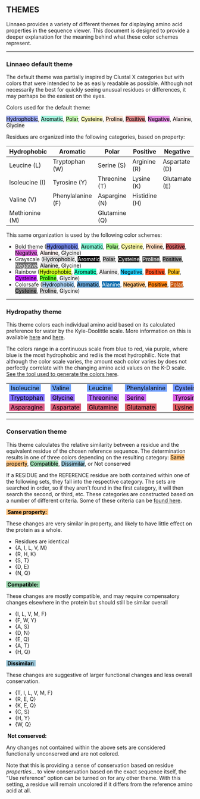 ## THEMES

Linnaeo provides a variety of different themes for displaying amino acid properties in the sequence viewer.
This document is designed to provide a deeper explanation for the meaning behind what these color schemes represent.

---
### Linnaeo default theme

The default theme was partially inspired by Clustal X categories but with colors that were intended to be as easily readable as possible. Although not necessarily the best for quickly seeing unusual residues or differences, it may perhaps be the easiest on the eyes.

Colors used for the default theme:

<span style="background-color: #97a4e8; color: #000000">Hydrophobic</span>,
<span style="background-color: #a0edd8; color: #000000">Aromatic</span>,
<span style="background-color: #bef1ac; color: #000000">Polar</span>,
<span style="background-color: #f4f2ba; color: #000000">Cysteine</span>,
<span style="background-color: #f6decc; color: #000000">Proline</span>,
<span style="background-color: #db8a8b; color: #000000">Positive</span>,
<span style="background-color: #e190e2; color: #000000">Negative</span>,
<span style="background-color: #f7edec; color: #000000">Alanine</span>,
<span style="background-color: #efefef; color: #000000">Glycine</span>

Residues are organized into the following categories, based on property:

|Hydrophobic|Aromatic|Polar|Positive|Negative|Misc|
|---|---|---|---|---|---|
|Leucine (L)|Tryptophan (W)|Serine (S)|Arginine (R)|Aspartate (D)|Cysteine (C)|
|Isoleucine (I)|Tyrosine (Y)|Threonine (T)|Lysine (K)|Glutamate (E)|Proline (P)
|Valine (V)|Phenylalanine (F)| Aspargine (N)|Histidine (H)||Alanine (A)|
|Methionine (M)||Glutamine (Q)|||Glycine (G)|

This same organization is used by the following color schemes:
* Bold theme (<span style=" background-color: #6c7edf; color: #000000">Hydrophobic</span>,
<span style=" background-color: #79eaca; color: #000000">Aromatic</span>,
<span style=" background-color: #a5f28b; color: #000000">Polar</span>,
<span style=" background-color: #f7f5a1; color: #000000">Cysteine</span>,
<span style=" background-color: #fbd7bc; color: #000000">Proline</span>,
<span style=" background-color: #c4585a; color: #000000">Positive</span>,
<span style=" background-color: #d161d2; color: #000000">Negative</span>,
<span style=" background-color: #feefee; color: #000000">Alanine</span>,
<span style=" background-color: #efefef; color: #000000">Glycine</span>)
* Grayscale (<span style=" background-color: #d6d6d6; color: #000000">Hydrophobic</span>,
<span style=" background-color: #000000; color: #FFFFFF">Aromatic</span>,
<span style=" background-color: #b3b3b3; color: #000000">Polar</span>,
<span style=" background-color: #242424; color: #FFFFFF">Cysteine</span>,
<span style=" background-color: #474747; color: #FFFFFF">Proline</span>,
<span style=" background-color: #8f8f8f; color: #000000">Positive</span>,
<span style=" background-color: #6b6b6b; color: #FFFFFF">Negative</span>,
<span style=" background-color: #e8e8e8; color: #000000">Alanine</span>,
<span style=" background-color: #fafafa; color: #000000">Glycine</span>)
* Rainbow (<span style=" background-color: #d0ff22; color: #000000">Hydrophobic</span>,
<span style=" background-color: #22ffc0; color: #000000">Aromatic</span>,
<span style=" background-color: #eae9e9; color: #000000">Alanine</span>,
<span style=" background-color: #22cfff; color: #000000">Negative</span>,
<span style=" background-color: #ff5122; color: #000000">Positive</span>,
<span style=" background-color: #ffbf22; color: #000000">Polar</span>,
<span style=" background-color: #c022ff; color: #000000">Cysteine</span>,
<span style=" background-color: #62ff22; color: #000000">Proline</span>,
<span style=" background-color: #eae9e9; color: #000000">Glycine</span>)
* Colorsafe (<span style=" background-color: #a1c8ec; color: #000000">Hydrophobic</span>,
<span style=" background-color: #5f9ed1; color: #000000">Aromatic</span>,
<span style=" background-color: #0167ab; color: #FFFFFF">Alanine</span>,
<span style=" background-color: #fbbd77; color: #000000">Negative</span>,
<span style=" background-color: #ff800f; color: #000000">Positive</span>,
<span style=" background-color: #c85200; color: #FFFFFF">Polar</span>,
<span style=" background-color: #898989; color: #000000">Cysteine</span>,
<span style=" background-color: #cfcfcf; color: #000000">Proline</span>,
<span style=" background-color: #efefef; color: #000000">Glycine</span>)

---

### Hydropathy theme

This theme colors each individual amino acid based on its calculated preference for water by the Kyle-Doolittle scale.
More information on this is available [here](http://resources.qiagenbioinformatics.com/manuals/clcgenomicsworkbench/650/Hydrophobicity_scales.html#:~:text=The%20Kyte%2DDoolittle%20scale%20is,on%20the%20window%20size%20used.)
and [here](http://www.imgt.org/IMGTeducation/Aide-memoire/_UK/aminoacids/IMGTclasses.html).

The colors range in a continuous scale from blue to red, via purple, where blue is the most hydrophobic and red is the most hydrophilic.
Note that although the color scale varies, the amount each color varies by does not perfectly correlate with the changing amino acid values on the K-D scale.
[See the tool used to generate the colors here](https://bit.ly/2V8VF11).

||||||||
|---|---|---|---|---|---|---|
|<span style=" background-color: #6FA6FF; color: #000000">&nbsp;Isoleucine&nbsp;</span>|<span style=" background-color: #6FA5FF; color: #000000">&nbsp;Valine&nbsp;</span>|<span style=" background-color: #6FA4FF; color: #000000">&nbsp;Leucine&nbsp;</span>|<span style=" background-color: #6F9EFF; color: #000000">&nbsp;Phenylalanine&nbsp;</span>|<span style=" background-color: #6F94FF; color: #000000">&nbsp;Cysteine&nbsp;</span>|<span style=" background-color: #6E86FE; color: #000000">&nbsp;Methionine&nbsp;</span>|<span style=" background-color: #6E74FE; color: #000000">&nbsp;Alanine&nbsp;</span>|
|<span style=" background-color: #7D6DFD; color: #000000">&nbsp;Tryptophan&nbsp;</span>|<span style=" background-color: #966CFC; color: #000000">&nbsp;Glycine&nbsp;</span>|<span style=" background-color: #B26BFA; color: #000000">&nbsp;Threonine&nbsp;</span>|<span style=" background-color: #CF69F6; color: #000000">&nbsp;Serine&nbsp;</span>|<span style=" background-color: #DB60E2; color: #000000">&nbsp;Tyrosine&nbsp;</span>|<span style=" background-color: #DE5EC9; color: #000000">&nbsp;Proline&nbsp;</span>|<span style=" background-color: #DC5DAF; color: #000000">&nbsp;Histidine&nbsp;</span>|||
|<span style=" background-color: #DA5C86; color: #000000">&nbsp;Asparagine&nbsp;</span>|<span style=" background-color: #DA5C78; color: #000000">&nbsp;Aspartate&nbsp;</span>|<span style=" background-color: #D95B6D; color: #000000">&nbsp;Glutamine&nbsp;</span>|<span style=" background-color: #D95B65; color: #000000">&nbsp;Glutamate&nbsp;</span>|<span style=" background-color: #D95B5F; color: #000000">&nbsp;Lysine&nbsp;</span>|<span style=" background-color: #D95A5D; color: #000000">&nbsp;Arginine&nbsp;</span>|

---

### Conservation theme

This theme calculates the relative similarity between a residue and the equivalent residue of the chosen reference sequence. The determination results in one of three colors depending on the resulting category:
<span style=" background-color: #ffc380; color: #000000">Same property</span>,
<span style=" background-color: #97d3aa; color: #000000">Compatible</span>,
<span style=" background-color: #96c3d6; color: #000000">Dissimilar</span>, or
<span style=" color: #000000">Not conserved</span>

If a RESIDUE and the REFERENCE residue are both contained within one of the following sets, they fall into the respective category. The sets are searched in order, so if they aren't found in the first category, it will then search the second, or third, etc.
These categories are constructed based on a number of different criteria. Some of these criteria can be [found here](http://www.imgt.org/IMGTeducation/Aide-memoire/_UK/aminoacids/IMGTclasses.html).


**<span style=" background-color: #ffc380; color: #000000">&nbsp;Same property:&nbsp;</span>**

These changes are very similar in property, and likely to have little effect on the protein as a whole.
* Residues are identical
* {A, I, L, V, M}
* {R, H, K}
* {S, T}
* {D, E}
* {N, Q}

**<span style=" background-color: #97d3aa; color: #000000">&nbsp;Compatible:&nbsp;</span>**

These changes are mostly compatible, and may require compensatory changes elsewhere in the protein but should still be similar overall
* {I, L, V, M, F}
* {F, W, Y}
* {A, S}
* {D, N}
* {E, Q}
* {A, T}
* {H, Q}

**<span style=" background-color: #96c3d6; color: #000000">&nbsp;Dissimilar:&nbsp;</span>**

These changes are suggestive of larger functional changes and less overall conservation.
* {T, I, L, V, M, F}
* {R, E, Q}
* {K, E, Q}
* {C, S}
* {H, Y}
* {W, Q}

**<span style=" color: #000000">&nbsp;Not conserved:&nbsp;</span>**

Any changes not contained within the above sets are considered functionally unconserved and are not colored.


Note that this is providing a sense of conservation based on residue *properties*... to view conservation based on the exact sequence itself,
the "Use reference" option can be turned on for any other theme. With this setting, a residue will remain uncolored if it differs from the
reference amino acid at all.
